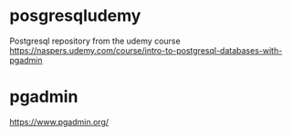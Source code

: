 # posgresqludemy
Postgresql repository from the udemy course https://naspers.udemy.com/course/intro-to-postgresql-databases-with-pgadmin

# pgadmin

https://www.pgadmin.org/

